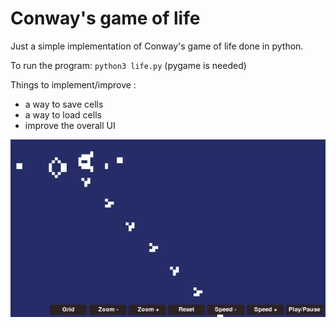 # Conway's game of life

Just a simple implementation of Conway's game of life done in python.

To run the program: ```python3 life.py```
(pygame is needed)


Things to implement/improve :
- a way to save cells
- a way to load cells
- improve the overall UI


![LIFE](lifev2.gif)
